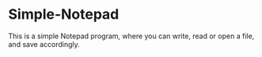 # Simple-Notepad
This is a simple Notepad program, where you can write, read or open a file, and save accordingly.
